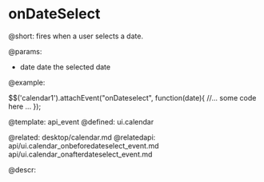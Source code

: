 onDateSelect
=============


@short:
	fires when a user selects a date. 

@params:
- date		date		the selected date

@example: 
	
$$('calendar1').attachEvent("onDateselect", function(date){
    //... some code here ... 
});

@template:	api_event
@defined:	ui.calendar

@related: 
	desktop/calendar.md
@relatedapi:
	api/ui.calendar_onbeforedateselect_event.md
	api/ui.calendar_onafterdateselect_event.md
	
@descr:



